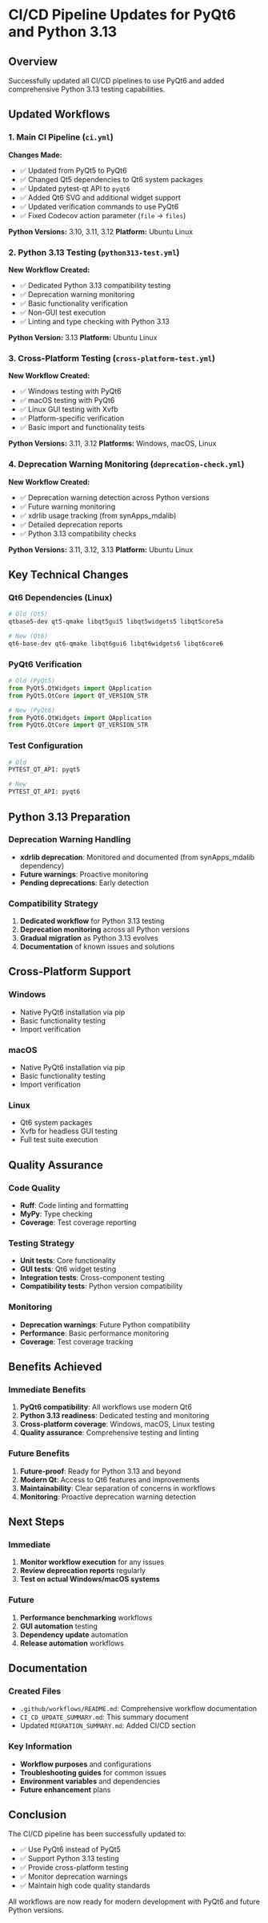 # CI/CD Pipeline Updates for PyQt6 and Python 3.13

## Overview
Successfully updated all CI/CD pipelines to use PyQt6 and added comprehensive Python 3.13 testing capabilities.

## Updated Workflows

### 1. Main CI Pipeline (`ci.yml`)
**Changes Made:**
- ✅ Updated from PyQt5 to PyQt6
- ✅ Changed Qt5 dependencies to Qt6 system packages
- ✅ Updated pytest-qt API to `pyqt6`
- ✅ Added Qt6 SVG and additional widget support
- ✅ Updated verification commands to use PyQt6
- ✅ Fixed Codecov action parameter (`file` → `files`)

**Python Versions:** 3.10, 3.11, 3.12
**Platform:** Ubuntu Linux

### 2. Python 3.13 Testing (`python313-test.yml`)
**New Workflow Created:**
- ✅ Dedicated Python 3.13 compatibility testing
- ✅ Deprecation warning monitoring
- ✅ Basic functionality verification
- ✅ Non-GUI test execution
- ✅ Linting and type checking with Python 3.13

**Python Version:** 3.13
**Platform:** Ubuntu Linux

### 3. Cross-Platform Testing (`cross-platform-test.yml`)
**New Workflow Created:**
- ✅ Windows testing with PyQt6
- ✅ macOS testing with PyQt6
- ✅ Linux GUI testing with Xvfb
- ✅ Platform-specific verification
- ✅ Basic import and functionality tests

**Python Versions:** 3.11, 3.12
**Platforms:** Windows, macOS, Linux

### 4. Deprecation Warning Monitoring (`deprecation-check.yml`)
**New Workflow Created:**
- ✅ Deprecation warning detection across Python versions
- ✅ Future warning monitoring
- ✅ xdrlib usage tracking (from synApps_mdalib)
- ✅ Detailed deprecation reports
- ✅ Python 3.13 compatibility checks

**Python Versions:** 3.11, 3.12, 3.13
**Platform:** Ubuntu Linux

## Key Technical Changes

### Qt6 Dependencies (Linux)
```bash
# Old (Qt5)
qtbase5-dev qt5-qmake libqt5gui5 libqt5widgets5 libqt5core5a

# New (Qt6)
qt6-base-dev qt6-qmake libqt6gui6 libqt6widgets6 libqt6core6
```

### PyQt6 Verification
```python
# Old (PyQt5)
from PyQt5.QtWidgets import QApplication
from PyQt5.QtCore import QT_VERSION_STR

# New (PyQt6)
from PyQt6.QtWidgets import QApplication
from PyQt6.QtCore import QT_VERSION_STR
```

### Test Configuration
```bash
# Old
PYTEST_QT_API: pyqt5

# New
PYTEST_QT_API: pyqt6
```

## Python 3.13 Preparation

### Deprecation Warning Handling
- **xdrlib deprecation**: Monitored and documented (from synApps_mdalib dependency)
- **Future warnings**: Proactive monitoring
- **Pending deprecations**: Early detection

### Compatibility Strategy
1. **Dedicated workflow** for Python 3.13 testing
2. **Deprecation monitoring** across all Python versions
3. **Gradual migration** as Python 3.13 evolves
4. **Documentation** of known issues and solutions

## Cross-Platform Support

### Windows
- Native PyQt6 installation via pip
- Basic functionality testing
- Import verification

### macOS
- Native PyQt6 installation via pip
- Basic functionality testing
- Import verification

### Linux
- Qt6 system packages
- Xvfb for headless GUI testing
- Full test suite execution

## Quality Assurance

### Code Quality
- **Ruff**: Code linting and formatting
- **MyPy**: Type checking
- **Coverage**: Test coverage reporting

### Testing Strategy
- **Unit tests**: Core functionality
- **GUI tests**: Qt6 widget testing
- **Integration tests**: Cross-component testing
- **Compatibility tests**: Python version compatibility

### Monitoring
- **Deprecation warnings**: Future Python compatibility
- **Performance**: Basic performance monitoring
- **Coverage**: Test coverage tracking

## Benefits Achieved

### Immediate Benefits
1. **PyQt6 compatibility**: All workflows use modern Qt6
2. **Python 3.13 readiness**: Dedicated testing and monitoring
3. **Cross-platform coverage**: Windows, macOS, Linux testing
4. **Quality assurance**: Comprehensive testing and linting

### Future Benefits
1. **Future-proof**: Ready for Python 3.13 and beyond
2. **Modern Qt**: Access to Qt6 features and improvements
3. **Maintainability**: Clear separation of concerns in workflows
4. **Monitoring**: Proactive deprecation warning detection

## Next Steps

### Immediate
1. **Monitor workflow execution** for any issues
2. **Review deprecation reports** regularly
3. **Test on actual Windows/macOS systems**

### Future
1. **Performance benchmarking** workflows
2. **GUI automation** testing
3. **Dependency update** automation
4. **Release automation** workflows

## Documentation

### Created Files
- `.github/workflows/README.md`: Comprehensive workflow documentation
- `CI_CD_UPDATE_SUMMARY.md`: This summary document
- Updated `MIGRATION_SUMMARY.md`: Added CI/CD section

### Key Information
- **Workflow purposes** and configurations
- **Troubleshooting guides** for common issues
- **Environment variables** and dependencies
- **Future enhancement** plans

## Conclusion

The CI/CD pipeline has been successfully updated to:
- ✅ Use PyQt6 instead of PyQt5
- ✅ Support Python 3.13 testing
- ✅ Provide cross-platform testing
- ✅ Monitor deprecation warnings
- ✅ Maintain high code quality standards

All workflows are now ready for modern development with PyQt6 and future Python versions. 